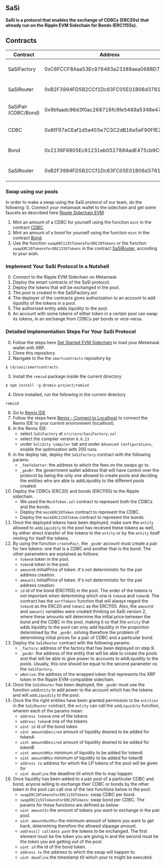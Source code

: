 ## SaSi

**SaSi is a protocol that enables the exchange of CDBCs (ERC20s) that already run on the Ripple EVM Sidechain for Bonds (ERC1155s).**

## Contracts
|Contract | Address | Network|
--- | --- | ---|
|SaSiFactory|0xC6FCCF8Aaa53Ec976483a23388aea068BD7eBcAb|XRPL EVM Sidechain|
|SaSiRouter|0xB2F3994FD5B2CCf1Dc63FC05E01B06d376170F3f|XRPL EVM Sidechain|
|SaSiPair (CDBC/Bond)|0x9bfaadc96d3f0ac268716fc9fe5489a5348e47e4|XRPL EVM Sidechain|
|CDBC|0x8fF97eCEaf1d5e455e7C3C2dB16e5eF90FfE265c|XRPL EVM Sidechain|
|Bond|0x2136F6805Ec91231eb0527884adE475cb9C50c37|XRPL EVM Sidechain|
|SaSiRouter|0xB2F3994FD5B2CCf1Dc63FC05E01B06d376170F3f|XRPL EVM Sidechain|

### Swap using our pools
In order to make a swap using the SaSi protocol of our team, do the following:
0. Connect your metamask wallet to the sidechain and get some faucets as described here [Ripple Sidechain EVM](https://opensource.ripple.com/docs/evm-sidechain/get-started-evm-sidechain/)
1. Mint an amount of a CDBC for yourself using the function `mint` in the contract [CDBC](https://evm-sidechain.xrpl.org/address/0x8fF97eCEaf1d5e455e7C3C2dB16e5eF90FfE265c).
2. Mint an amount of a bond for yourself using the function `mint` in the contract [Bond](https://evm-sidechain.xrpl.org/address/0x2136F6805Ec91231eb0527884adE475cb9C50c37).
3. Use the function `swapERC1155TokensForERC20Tokens` or the function `swapERC20TokensForERC1155Tokens` in the contract [SaSiRouter](https://evm-sidechain.xrpl.org/address/0xB2F3994FD5B2CCf1Dc63FC05E01B06d376170F3f), according to your wish. 

### Implement Your SaSi Protocol In a Nutshell
0. Connect to the Ripple EVM Sidechain on Metamask 
1. Deploy the smart contracts of the SaSi protocol.
2. Deploy the tokens that will be exchanged in the pool.
3. The pool is created in the SaSiFactory.sol
4. The deployer of the contracts gives authorization to an account to add liquidity of the tokens in a pool. 
5. The authorized entity adds liquidity to the pool.
6. An account with some tokens of either token in a certain pool can swap its tokens, in an exchange from CDBCs per bonds or vice-versa.

### Detailed Implementation Steps For Your SaSi Protocol
0. Follow the steps here [Get Started EVM Sidechain](https://opensource.ripple.com/docs/evm-sidechain/get-started-evm-sidechain/) to load your Metamask wallet with XRP.
1. Clone this repository.
2. Navigate to the the `smartcontracts` repository by
```shell
$ cd/sasi/smartcontracts
``` 
3. Install the `remixd` package inside the current directory
```shell
$ npm install -g @remix-project/remixd
```
4. Once installed, run the following in the current directory
```shell
remixd
```
6. Go to [Remix IDE](https://remix.ethereum.org/)
7. Follow the steps here [Remix - Connect to Localhost](https://remix-ide.readthedocs.io/en/latest/remixd.html) to connect the Remix IDE to your current environment (localhost).
8. In the Remix IDE:
    - select `SaSiFactory` at `src/core/SasiFactory.sol`
    - select the compiler version `0.8.23`
    -  under `Solidity compiler` tab and under `Advanced Configurations`, enable the optimization with 200 runs.  
9. In the deploy tab, deploy the `SaSiFactory` contract with the following params:
    - `_feeToSetter`: the address to which the fees on the swaps go to.
    - `_govBr`: the government wallet address that will have control over the protocol by being the only one allowed to create pools and deciding the entities who are able to addLiquidity to the different pools created.
10. Deploy the CDBCs (ERC20) and bonds (ERC1155) to the Ripple sidechain.
    - We used the `MockToken.sol` contract to represent both the CDBCs and the bonds.
    - Deploy the `mockERC20Token` contract to represent the CDBC.
    - Deploy the `mockERC1155Token` contract to represent the bonds.
11. Once the deployed tokens have been deployed, make sure the `entity` allowed to `addLiquidity` to the pool has received these tokens as well, by either direct transfer of the tokens to the `entity` or by the `entity` itself minting for itself the tokens.
12. By using the function `createPair`, the `_govBr` account must create a pair for two tokens: one that is a CDBC and another that is the bond. The other parameters are explained as follows:
    - `tokenA` token in the pool.
    - `tokenB` token in the pool.
    - `amount0` initialPrice of token. It's not deterministic for the pair address creation.
    - `amount1` initialPrice of token. It's not deterministic for the pair address creation.
    - `id` id of the bond (ERC1155) in the pool.
The order of the tokens is not important when determining which one is `tokenA` and `tokenB`. The contract has the `sortTokens` function that will always regard the `token0` as the ERC20 and `token1` as the ERC1155. Also, the `amount0` and `amount1` variables were created thinking on SaSi version 2, where these amounts will determine the initial price between the bond and the CDBC in the pool, making it so that the `entity` that adds liquidity to the pool can only add liquidity in the proportion determined by the `_govBr`, solving therefore the problem of determining initial prices for a pair of CDBC and a particular bond. 
13. Deploy the `SaSiRouter` contract with the following params:
    - `_factory`: address of the factory that has been deployed on step 9.
    - `_govBr`: the address of the entity that will be able to create the pools and that will be able to give power to accounts to addLiquidity to the pools. Usually, this one should be equal to the second parameter os the `SaSiFactory`.
    - `wNative`: the address of the wrapped token that represents the XRP token in the Ripple EVM-compatible sidechain.
14. Once the `SaSiRouter` has been deployed, the `_govBr` must use the function `addEntity` to add power to the account which has the tokens and will `addLiquidity` to the pool.
15. Once the the right entities have been granted permission to be `entities` in the `SaSiRouter` contract, the `entity` can call the `addLiquidity` function, wherein each of the params mean:
    -    `address tokenA` one of the tokens 
    -    `address tokenB` one of the tokens
    -    `uint id` id of the bond token
    -    `uint amountADesired` amount of liquidity desired to be added for tokenA
    -    `uint amountBDesired` amount of liquidity desired to be added for tokenB
    -    `uint amountAMin` minimum of liquidity to be added for tokenA
    -    `uint amountBMin` minimum of liquidity to be added for tokenB
    -    `address to` address for which the LP tokens of the pool will be given for
    -    `uint deadline` the deadline till which the tx may happen
16. Once liquidity has been added to a pair pool of a particular CDBC and bond, anyone willing to exchange their CDBC or bonds by the other token in the pool can call one of the two functions below in the pool:
    - `swapERC20TokensForERC1155Tokens`: swap CDBC per bond.
    - `swapERC1155TokensForERC20Tokens`: swap bond per CDBC.
The params for these functions are defined as below:
    - `uint amountIn` the amount of tokens you want to exchange in the pair pool.
    - `uint amountOutMin` the minimum amount of tokens you want to get back, determining therefore the allowed slippage amount.
    - `address[] calldata path` the tokens to be exchanged. The first element must be the token you are giving in and the second must be the token you are getting out of the pool.
    - `uint id` the id of the bond token.
    - `address to` the address to which the swap will happen to.
    - `uint deadline` the timestamp till which your tx might be executed.
